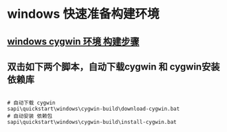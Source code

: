 # windows 快速准备构建环境

## [windows cygwin 环境 构建步骤](../../../../docs/Cygwin.md)

## 双击如下两个脚本，自动下载cygwin 和 cygwin安装依赖库

```shell

# 自动下载 cygwin
sapi\quickstart\windows\cygwin-build\download-cygwin.bat
# 自动安装 依赖包
sapi\quickstart\windows\cygwin-build\install-cygwin.bat


```
